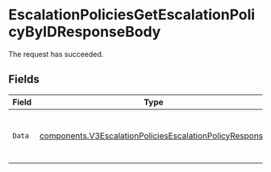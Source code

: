 # EscalationPoliciesGetEscalationPolicyByIDResponseBody

The request has succeeded.


## Fields

| Field                                                                                                                              | Type                                                                                                                               | Required                                                                                                                           | Description                                                                                                                        |
| ---------------------------------------------------------------------------------------------------------------------------------- | ---------------------------------------------------------------------------------------------------------------------------------- | ---------------------------------------------------------------------------------------------------------------------------------- | ---------------------------------------------------------------------------------------------------------------------------------- |
| `Data`                                                                                                                             | [components.V3EscalationPoliciesEscalationPolicyResponse](../../models/components/v3escalationpoliciesescalationpolicyresponse.md) | :heavy_check_mark:                                                                                                                 | Represents an Escalation Policy in the system.                                                                                     |